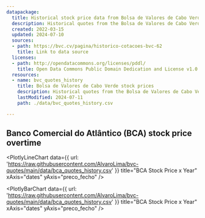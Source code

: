 ```yaml
---
datapackage:
  title: Historical stock price data from Bolsa de Valores de Cabo Verde
  description: Historical quotes from the Bolsa de Valores de Cabo Verde (BVC).  
  created: 2022-03-15
  updated: 2024-07-10
  sources:
  - path: https://bvc.cv/pagina/historico-cotacoes-bvc-62
    title: Link to data source
  licenses:
  - path: http://opendatacommons.org/licenses/pddl/
    title: Open Data Commons Public Domain Dedication and License v1.0
  resources:
  - name: bvc_quotes_history
    title: Bolsa de Valores de Cabo Verde stock prices
    description: Historical quotes from the Bolsa de Valores de Cabo Verde (BVC).
    lastModified: 2024-07-11
    path: ./data/bvc_quotes_history.csv

---
```


## Banco Comercial do Atlântico (BCA) stock price overtime

<PlotlyLineChart
  data={{
    url: 'https://raw.githubusercontent.com/AlvaroLima/bvc-quotes/main/data/bca_quotes_history.csv'
  }}
  title="BCA Stock Price x Year"
  xAxis="dates"
  yAxis="preco_fecho"
/>

<PlotlyBarChart
  data={{
    url: 'https://raw.githubusercontent.com/AlvaroLima/bvc-quotes/main/data/bca_quotes_history.csv'
  }}
  title="BCA Stock Price x Year"
  xAxis="dates"
  yAxis="preco_fecho"
/>